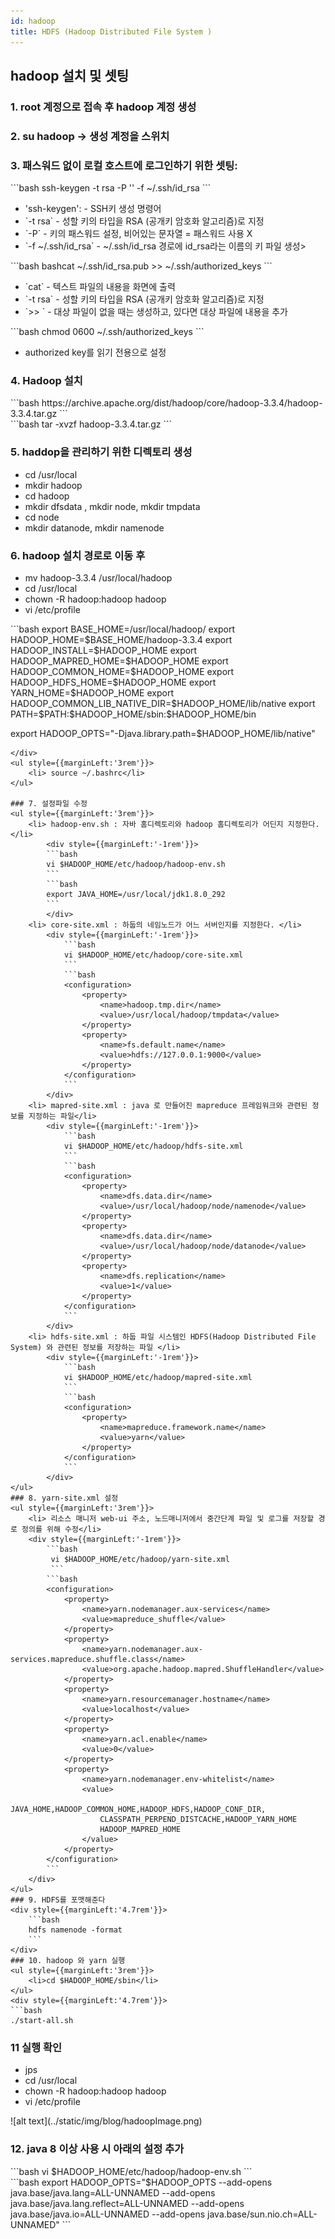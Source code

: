 ```yaml
---
id: hadoop
title: HDFS (Hadoop Distributed File System )
---
```




## hadoop 설치 및 셋팅

### 1. root 계정으로 접속 후 hadoop 계정 생성
### 2. su hadoop -> 생성 계정을 스위치

### 3. 패스워드 없이 로컬 호스트에 로그인하기 위한 셋팅:
<div style={{marginLeft:'3.5rem'}}>
```bash
ssh-keygen -t rsa -P '' -f ~/.ssh/id_rsa
```
</div>
<ul style={{marginLeft:'3rem'}}>
    <li>'ssh-keygen': - SSH키 생성 명령어</li>
    <li>`-t rsa` - 성할 키의 타입을 RSA (공개키 암호화 알고리즘)로 지정 </li>
    <li>`-P` - 키의 패스워드 설정, 비어있는 문자열 = 패스워드 사용 X </li>
    <li>`-f ~/.ssh/id_rsa` - ~/.ssh/id_rsa 경로에 id_rsa라는 이름의 키 파일 생성></li>
</ul>
<div style={{marginLeft:'3.5rem'}}>
```bash
bashcat ~/.ssh/id_rsa.pub >> ~/.ssh/authorized_keys 
```
</div>
<ul style={{marginLeft:'3rem'}}>
    <li>`cat` -  텍스트 파일의 내용을 화면에 출력 </li>
    <li>`-t rsa` - 성할 키의 타입을 RSA (공개키 암호화 알고리즘)로 지정 </li>
    <li> `>> ` - 대상 파일이 없을 때는 생성하고, 있다면 대상 파일에 내용을 추가 </li>
</ul>
<div style={{marginLeft:'3.5rem'}}>
```bash
chmod 0600 ~/.ssh/authorized_keys
```
</div>
<ul style={{marginLeft:'3rem'}}>
    <li>authorized key를 읽기 전용으로 설정</li>
</ul>

### 4. Hadoop 설치
<div style={{marginLeft:'3.5rem'}}>
```bash
https://archive.apache.org/dist/hadoop/core/hadoop-3.3.4/hadoop-3.3.4.tar.gz
```
</div>
<div style={{marginLeft:'3.5rem'}}>
```bash
tar -xvzf hadoop-3.3.4.tar.gz
```
</div>

### 5. haddop을 관리하기 위한 디렉토리 생성

<ul style={{marginLeft:'3rem'}}>
    <li> cd /usr/local</li>
    <li> mkdir hadoop</li>
    <li> cd hadoop</li>
    <li> mkdir dfsdata , mkdir node, mkdir tmpdata </li>
    <li> cd node </li>
    <li> mkdir datanode, mkdir namenode</li>
</ul>

### 6. hadoop 설치 경로로 이동 후
<ul style={{marginLeft:'3rem'}}>
    <li> mv hadoop-3.3.4 /usr/local/hadoop</li>
    <li> cd /usr/local </li>
    <li> chown -R hadoop:hadoop hadoop</li>
    <li> vi /etc/profile </li>
</ul>
<div style={{marginLeft:'3.5rem'}}>
```bash
export BASE_HOME=/usr/local/hadoop/
export HADOOP_HOME=$BASE_HOME/hadoop-3.3.4
export HADOOP_INSTALL=$HADOOP_HOME
export HADOOP_MAPRED_HOME=$HADOOP_HOME
export HADOOP_COMMON_HOME=$HADOOP_HOME
export HADOOP_HDFS_HOME=$HADOOP_HOME
export YARN_HOME=$HADOOP_HOME
export HADOOP_COMMON_LIB_NATIVE_DIR=$HADOOP_HOME/lib/native
export PATH=$PATH:$HADOOP_HOME/sbin:$HADOOP_HOME/bin

export HADOOP_OPTS="-Djava.library.path=$HADOOP_HOME/lib/native"
```
</div>
<ul style={{marginLeft:'3rem'}}>
    <li> source ~/.bashrc</li>
</ul>

### 7. 설정파일 수정
<ul style={{marginLeft:'3rem'}}>
    <li> hadoop-env.sh : 자바 홈디렉토리와 hadoop 홈디렉토리가 어딘지 지정한다.</li>
        <div style={{marginLeft:'-1rem'}}>
        ```bash
        vi $HADOOP_HOME/etc/hadoop/hadoop-env.sh
        ```
        ```bash
        export JAVA_HOME=/usr/local/jdk1.8.0_292 
        ```
        </div>
    <li> core-site.xml : 하둡의 네임노드가 어느 서버인지를 지정한다. </li>
        <div style={{marginLeft:'-1rem'}}>
            ```bash
            vi $HADOOP_HOME/etc/hadoop/core-site.xml
            ```
            ```bash
            <configuration>
                <property>
                    <name>hadoop.tmp.dir</name>
                    <value>/usr/local/hadoop/tmpdata</value>
                </property>
                <property>
                    <name>fs.default.name</name>
                    <value>hdfs://127.0.0.1:9000</value> 
                </property>
            </configuration>
            ```
        </div>
    <li> mapred-site.xml : java 로 만들어진 mapreduce 프레임워크와 관련된 정보를 지정하는 파일</li>
        <div style={{marginLeft:'-1rem'}}>
            ```bash
            vi $HADOOP_HOME/etc/hadoop/hdfs-site.xml
            ```
            ```bash
            <configuration>
                <property>
                    <name>dfs.data.dir</name>
                    <value>/usr/local/hadoop/node/namenode</value>
                </property>
                <property>
                    <name>dfs.data.dir</name>
                    <value>/usr/local/hadoop/node/datanode</value> 
                </property>
                <property>
                    <name>dfs.replication</name>
                    <value>1</value>
                </property>
            </configuration>
            ```
        </div>
    <li> hdfs-site.xml : 하둡 파일 시스템인 HDFS(Hadoop Distributed File System) 와 관련된 정보를 저장하는 파일 </li>
        <div style={{marginLeft:'-1rem'}}>
            ```bash
            vi $HADOOP_HOME/etc/hadoop/mapred-site.xml
            ```
            ```bash
            <configuration>
                <property>
                    <name>mapreduce.framework.name</name>
                    <value>yarn</value>
                </property>
            </configuration>
            ```
        </div>
</ul>
### 8. yarn-site.xml 설정
<ul style={{marginLeft:'3rem'}}>
    <li> 리소스 매니저 web-ui 주소, 노드매니저에서 중간단계 파일 및 로그를 저장할 경로 정의를 위해 수정</li>
    <div style={{marginLeft:'-1rem'}}>
        ```bash
         vi $HADOOP_HOME/etc/hadoop/yarn-site.xml
         ```
        ```bash
        <configuration>
            <property>
                <name>yarn.nodemanager.aux-services</name>
                <value>mapreduce_shuffle</value>
            </property>
            <property>
                <name>yarn.nodemanager.aux-services.mapreduce.shuffle.class</name>
                <value>org.apache.hadoop.mapred.ShuffleHandler</value>
            </property>
            <property>
                <name>yarn.resourcemanager.hostname</name>
                <value>localhost</value>
            </property>
            <property>
                <name>yarn.acl.enable</name>
                <value>0</value>
            </property>
            <property>
                <name>yarn.nodemanager.env-whitelist</name>
                <value>
                    JAVA_HOME,HADOOP_COMMON_HOME,HADOOP_HDFS,HADOOP_CONF_DIR,
                    CLASSPATH_PERPEND_DISTCACHE,HADOOP_YARN_HOME
                    HADOOP_MAPRED_HOME
                </value>
            </property>
        </configuration>
        ```
    </div>
</ul>
### 9. HDFS를 포맷해준다
<div style={{marginLeft:'4.7rem'}}>
    ```bash
    hdfs namenode -format
    ```
</div>
### 10. hadoop 와 yarn 실행
<ul style={{marginLeft:'3rem'}}>
    <li>cd $HADOOP_HOME/sbin</li>
</ul>
<div style={{marginLeft:'4.7rem'}}>
```bash
./start-all.sh
```
</div>

### 11  실행 확인 
<ul style={{marginLeft:'3rem'}}>
    <li>jps</li>
    <li> cd /usr/local </li>
    <li> chown -R hadoop:hadoop hadoop</li>
    <li> vi /etc/profile </li>
</ul>

<div style={{marginLeft:'4.7rem'}}>
![alt text](../static/img/blog/hadoopImage.png)
</div>

### 12. java 8 이상 사용 시 아래의 설정 추가
<div style={{marginLeft:'4.7rem'}}>
```bash
vi $HADOOP_HOME/etc/hadoop/hadoop-env.sh 
```
</div>
<div style={{marginLeft:'4.7rem'}}>
```bash
export HADOOP_OPTS="$HADOOP_OPTS --add-opens java.base/java.lang=ALL-UNNAMED --add-opens java.base/java.lang.reflect=ALL-UNNAMED --add-opens java.base/java.io=ALL-UNNAMED --add-opens java.base/sun.nio.ch=ALL-UNNAMED"
```
</div>

